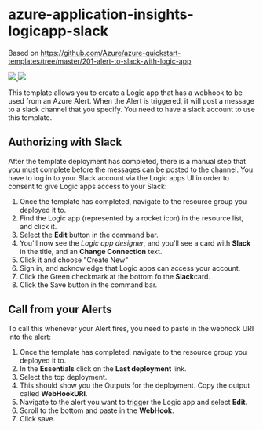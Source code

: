 # azure-application-insights-logicapp-slack

Based on https://github.com/Azure/azure-quickstart-templates/tree/master/201-alert-to-slack-with-logic-app

<a href="https://portal.azure.com/#create/Microsoft.Template/uri/https%3A%2F%2Fraw.githubusercontent.com%2FDuber%2Fazure-application-insights-logicapp-slack%2Fmaster%2Fazuredeploy.json" target="_blank">
    <img src="http://azuredeploy.net/deploybutton.png"/>
</a>
<a href="http://armviz.io/#/?load=https%3A%2F%2Fraw.githubusercontent.com%2FAzure%2Fazure-application-insights-logicapp-slack%2Fmaster%2Fazuredeploy.json" target="_blank">
    <img src="http://armviz.io/visualizebutton.png"/>
</a>

This template allows you to create a Logic app that has a webhook to be used from an Azure Alert. When the Alert is triggered, it will post a message to a slack channel that you specify. You need to have a slack account to use this template.

## Authorizing with Slack

After the template deployment has completed, there is a manual step that you must complete before the messages can be posted to the channel. You have to log in to your Slack account via the Logic apps UI in order to consent to give Logic apps access to your Slack:

1. Once the template has completed, navigate to the resource group you deployed it to.
2. Find the Logic app (represented by a rocket icon) in the resource list, and click it.
3. Select the **Edit** button in the command bar.
4. You'll now see the *Logic app designer*, and you'll see a card with **Slack** in the title, and an **Change Connection** text.
5. Click it and choose "Create New"
6. Sign in, and acknowledge that Logic apps can access your account. 
7. Click the Green checkmark at the bottom fo the **Slack**card.
8. Click the Save button in the command bar.

## Call from your Alerts

To call this whenever your Alert fires, you need to paste in the webhook URI into the alert:

1. Once the template has completed, navigate to the resource group you deployed it to.
2. In the **Essentials** click on the **Last deployment** link. 
3. Select the top deployment.
4. This should show you the Outputs for the deployment. Copy the output called **WebHookURI**. 
5. Navigate to the alert you want to trigger the Logic app and select **Edit**.
6. Scroll to the bottom and paste in the **WebHook**. 
7. Click save.